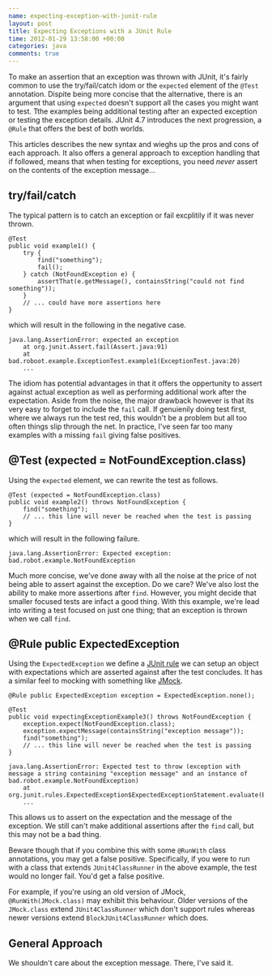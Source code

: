 ```yaml
---
name: expecting-exception-with-junit-rule
layout: post
title: Expecting Exceptions with a JUnit Rule
time: 2012-01-29 13:58:00 +00:00
categories: java 
comments: true
---
```


To make an assertion that an exception was thrown with JUnit, it's fairly common to use the try/fail/catch idom or the `expected` element of the `@Test` annotation. Dispite being more concise that the alternative, there is an argument that using `expected` doesn't support all the cases you might want to test. Tthe examples being additional testing after an expected exception or testing the exception details. JUnit 4.7 introduces the next progression, a `@Rule` that offers the best of both worlds.

This articles describes the new syntax and wieghs up the pros and cons of each approach. It also offers a general approach to exception handling that if followed, means that when testing for exceptions, you need _never_ assert on the contents of the exception message...

<!-- more -->

## try/fail/catch

The typical pattern is to catch an exception or fail excplitily if it was never thrown. 

    @Test
    public void example1() {
        try {
            find("something");
            fail();
        } catch (NotFoundException e) {
            assertThat(e.getMessage(), containsString("could not find something"));
        }
		// ... could have more assertions here
    }

which will result in the following in the negative case.	
	
	java.lang.AssertionError: expected an exception
		at org.junit.Assert.fail(Assert.java:91)
		at bad.roboot.example.ExceptionTest.example1(ExceptionTest.java:20)
		...
	
The idiom has potential advantages in that it offers the oppertunity to assert against actual exception as well as performing additional work after the expectation. Aside from the noise, the major drawback however is that its very easy to forget to include the `fail` call. If genuienily doing test first, where we always run the test red, this wouldn't be a problem but all too often things slip through the net. In practice, I've seen far too many examples with a missing `fail` giving false positives.

## @Test (expected = NotFoundException.class)

Using the `expected` element, we can rewrite the test as follows.

    @Test (expected = NotFoundException.class)
    public void example2() throws NotFoundException {
        find("something");
		// ... this line will never be reached when the test is passing
    }

which will result in the following failure.	
	
	java.lang.AssertionError: Expected exception: bad.robot.example.NotFoundException

Much more concise, we've done away with all the noise at the price of not being able to assert against the exception. Do we care? We've also lost the ability to make more assertions after `find`. However, you might decide that smaller focused tests are infact a good thing. With this example, we're lead into writing a test focused on just one thing; that an exception is thrown when we call `find`.	
	
## @Rule public ExpectedException 

Using the `ExpectedException` we define a [JUnit rule](http://www.infoq.com/news/2009/07/junit-4.7-rules) we can setup an object with expectations which are asserted against after the test concludes. It has a similar feel to mocking with something like [JMock](http://www.jmock.org).

    @Rule public ExpectedException exception = ExpectedException.none();
    
    @Test
    public void expectingExceptionExample3() throws NotFoundException {
        exception.expect(NotFoundException.class);
        exception.expectMessage(containsString("exception message"));
        find("something");
		// ... this line will never be reached when the test is passing
    }

	java.lang.AssertionError: Expected test to throw (exception with message a string containing "exception message" and an instance of bad.robot.example.NotFoundException)
		at org.junit.rules.ExpectedException$ExpectedExceptionStatement.evaluate(ExpectedException.java:118)
		...
	
This allows us to assert on the expectation and the message of the exception. We still can't make additional assertions after the `find` call, but this may not be a bad thing. 	
	
Beware though that if you combine this with some `@RunWith` class annotations, you may get a false positive. Specifically, if you were to run with a class that extends `JUnit4ClassRunner` in the above example, the test would no longer fail. You'd get a false positive. 

For example, if you're using an old version of JMock, `@RunWith(JMock.class)` may exhibit this behaviour. Older versions of the `JMock.class` extend `JUnit4ClassRunner` which don't support rules whereas newer versions extend `BlockJUnit4ClassRunner` which does.


## General Approach

We shouldn't care about the exception message. There, I've said it.

